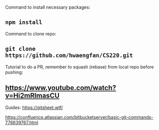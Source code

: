 Command to install necessary packages:

```npm install```
---

Command to clone repo:

```git clone https://github.com/hwaengfan/CS220.git```
---

Tutorial to do a PR, remember to squash (rebase) from local repo before pushing:

https://www.youtube.com/watch?v=Hi2mRlmasCU
---

Guides:
https://gitsheet.wtf/

https://confluence.atlassian.com/bitbucketserver/basic-git-commands-776639767.html

